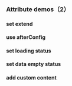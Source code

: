 ### Attribute demos（2）

#### set extend

<vuep template="#extend"></vuep>

<script v-pre type="text/x-template" id="extend">
<template>
  <ve-histogram
    :data="chartData"
    :extend="chartExtend">
  </ve-histogram>
</template>

<script>
  module.exports = {
    data () {
      this.chartExtend = {
        series (v) {
          v.forEach(i => {
            i.barWidth = 10
          })
          return v
        },
        tooltip (v) {
          v.trigger = 'none'
          return v
        }
      }
      /* equal to
        this.chartExtend = {
          series: {
            barWidth: 10
          },
          tooltip: {
            trigger: 'none'
          }
        }
      */
      return {
        chartData: {
          columns: ['date', 'cost', 'profit'],
          rows: [
            { 'date': '01/01', 'cost': 15, 'profit': 12 },
            { 'date': '01/02', 'cost': 12, 'profit': 25 },
            { 'date': '01/03', 'cost': 21, 'profit': 10 },
            { 'date': '01/04', 'cost': 41, 'profit': 32 },
            { 'date': '01/05', 'cost': 31, 'profit': 30 },
            { 'date': '01/06', 'cost': 71, 'profit': 55 }
          ]
        }
      }
    }
  }
</script>
</script>

#### use afterConfig

<vuep template="#afterconfig"></vuep>

<script v-pre type="text/x-template" id="afterconfig">
<template>
  <ve-line
    :data="chartData"
    :after-config="afterConfig">
  </ve-line>
</template>

<script>
  module.exports = {
    data () {
      return {
        chartData: {
          columns: ['date', 'cost', 'profit'],
          rows: [
            { 'date': '01/01', 'cost': 15, 'profit': 12 },
            { 'date': '01/02', 'cost': 12, 'profit': 25 },
            { 'date': '01/03', 'cost': 21, 'profit': 10 },
            { 'date': '01/04', 'cost': 41, 'profit': 32 },
            { 'date': '01/05', 'cost': 31, 'profit': 30 },
            { 'date': '01/06', 'cost': 71, 'profit': 55 }
          ]
        }
      }
    },
    methods: {
      afterConfig (options) {
        options.tooltip.showDelay = 500
        return options
      }
    }
  }
</script>
</script>

#### set loading status

<vuep template="#set-loading"></vuep>

<script v-pre type="text/x-template" id="set-loading">
<template>
  <ve-line
    :data="chartData"
    :loading="loading">
  </ve-line>
</template>

<script>
  // import css first
  // import 'v-charts/lib/style.css'
  module.exports = {
    data () {
      return {
        chartData: {
          columns: ['date', 'cost', 'profit'],
          rows: [
            { 'date': '01/01', 'cost': 15, 'profit': 12 },
            { 'date': '01/02', 'cost': 12, 'profit': 25 },
            { 'date': '01/03', 'cost': 21, 'profit': 10 },
            { 'date': '01/04', 'cost': 41, 'profit': 32 },
            { 'date': '01/05', 'cost': 31, 'profit': 30 },
            { 'date': '01/06', 'cost': 71, 'profit': 55 }
          ]
        },
        loading: true
      }
    }
  }
</script>
</script>

#### set data empty status

<vuep template="#set-data-empty"></vuep>

<script v-pre type="text/x-template" id="set-data-empty">
<template>
  <ve-line
    :data="chartData"
    :data-empty="dataEmpty">
  </ve-line>
</template>

<script>
  // import css first
  // import 'v-charts/lib/style.css'
  module.exports = {
    data () {
      return {
        chartData: {
          columns: ['date', 'cost', 'profit'],
          rows: []
        },
        dataEmpty: true
      }
    }
  }
</script>
</script>

#### add custom content

<vuep template="#set-content"></vuep>

<script v-pre type="text/x-template" id="set-content">
<style>
.data-empty {
  position: absolute;
  left: 0;
  right: 0;
  top: 0;
  bottom: 0;
  display: flex;
  justify-content: center;
  align-items: center;
  background-color: rgba(255, 255, 255, .7);
  color: #888;
  font-size: 14px;
}
</style>

<template>
  <ve-line
    :data="chartData">
    <div class="data-empty">data empty😂</div>
  </ve-line>
</template>

<script>
  module.exports = {
    data () {
      return {
        chartData: {
          columns: ['date', 'cost', 'profit'],
          rows: []
        }
      }
    }
  }
</script>
</script>
